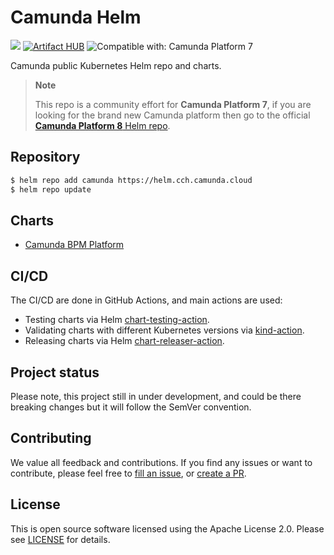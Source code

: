 # Camunda Helm
[![](https://img.shields.io/badge/Community%20Extension-An%20open%20source%20community%20maintained%20project-FF4700)](https://github.com/camunda-community-hub/community) [![Artifact HUB](https://img.shields.io/endpoint?url=https://artifacthub.io/badge/repository/camunda)](https://artifacthub.io/packages/search?repo=camunda-community-hub)
![Compatible with: Camunda Platform 7](https://img.shields.io/badge/Compatible%20with-Camunda%20Platform%207-26d07c)

Camunda public Kubernetes Helm repo and charts.

> **Note**
>
> This repo is a community effort for **Camunda Platform 7**, if you are looking for the brand new Camunda platform
> then go to the official [**Camunda Platform 8** Helm repo](https://github.com/camunda/camunda-platform-helm).

## Repository

```sh
$ helm repo add camunda https://helm.cch.camunda.cloud
$ helm repo update
```

## Charts

* [Camunda BPM Platform](./charts/camunda-bpm-platform)

## CI/CD

The CI/CD are done in GitHub Actions, and main actions are used:

* Testing charts via Helm [chart-testing-action](https://github.com/helm/chart-testing-action).
* Validating charts with different Kubernetes versions via [kind-action](https://github.com/helm/kind-action).
* Releasing charts via Helm [chart-releaser-action](https://github.com/helm/chart-releaser-action).

## Project status

Please note, this project still in under development, and could be there breaking changes but it will follow the SemVer convention.

## Contributing
We value all feedback and contributions. If you find any issues or want to contribute,
please feel free to [fill an issue](https://github.com/camunda-community-hub/camunda-helm/issues),
or [create a PR](https://github.com/camunda-community-hub/camunda-helm/pulls).

## License
This is open source software licensed using the Apache License 2.0. Please see [LICENSE](LICENSE) for details.
